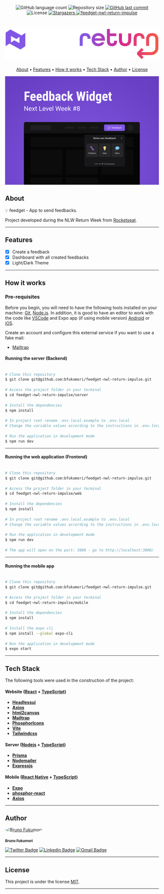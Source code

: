 
<p align="center">
  <img alt="GitHub language count" src="https://img.shields.io/github/languages/count/bfukumori/feedget-nwl-return-impulse?color=%2304D361">

  <img alt="Repository size" src="https://img.shields.io/github/repo-size/bfukumori/feedget-nwl-return-impulse">
 
  <a href="https://github.com/bfukumori/feedget-nwl-return-impulse/commits/master">
    <img alt="GitHub last commit" src="https://img.shields.io/github/last-commit/bfukumori/feedget-nwl-return-impulse">
  </a>
    
   <img alt="License" src="https://img.shields.io/badge/license-MIT-brightgreen">
   <a href="https://github.com/bfukumori/feedget-nwl-return-impulse/stargazers">
    <img alt="Stargazers" src="https://img.shields.io/github/stars/bfukumori/feedget-nwl-return-impulse?style=social">
  </a>

  <a href="">
    <img alt="feedget-nwl-return-impulse" src="https://img.shields.io/badge/feedget-%237159c1?style=flat&logo=ghost">
  </a>
</p>

<h1 align="center">
    <img alt="feedget-nwl-return-impulse" title="#feedget-nwl-return-impulse" src="./.github/logo.svg" />
</h1>

<p align="center">
  <a href="#about">About</a> •
  <a href="#features">Features</a> •
  <a href="#how-it-works">How it works</a> • 
  <a href="#tech-stack">Tech Stack</a> • 
  <a href="#author">Author</a> • 
  <a href="#user-content-license">License</a>
</p>

<div align="center"> 
	<img alt="feedget-nwl-return-impulse" title="#feedget-nwl-return-impulse" src="./.github/banner.PNG" />
</div>

## About

💡 feedget - App to send feedbacks.

Project developed during the NLW Return Week from [Rocketseat](https://www.rocketseat.com.br/ignite).

---

## Features

- [x] Create a feedback
- [x] Dashboard with all created feedbacks
- [x] Light/Dark Theme
---

## How it works

### Pre-requisites

Before you begin, you will need to have the following tools installed on your machine:
[Git](https://git-scm.com), [Node.js](https://nodejs.org/en/).
In addition, it is good to have an editor to work with the code like [VSCode](https://code.visualstudio.com/) and Expo app (if using mobile version) [Android](https://play.google.com/store/apps/details?id=host.exp.exponent) or [iOS](https://apps.apple.com/app/expo-go/id982107779). 

Create an account and configure this external service if you want to use a fake mail:

- [Mailtrap](https://mailtrap.io/)


#### Running the server (Backend)

```bash

# Clone this repository
$ git clone git@github.com:bfukumori/feedget-nwl-return-impulse.git

# Access the project folder in your terminal
$ cd feedget-nwl-return-impulse/server

# Install the dependencies
$ npm install

# In project root rename .env.local.example to .env.local
# Change the variable values according to the instructions in .env.local.example

# Run the application in development mode
$ npm run dev

```

---

#### Running the web application (Frontend)

```bash

# Clone this repository
$ git clone git@github.com:bfukumori/feedget-nwl-return-impulse.git

# Access the project folder in your terminal
$ cd feedget-nwl-return-impulse/web

# Install the dependencies
$ npm install

# In project root rename .env.local.example to .env.local
# Change the variable values according to the instructions in .env.local.example

# Run the application in development mode
$ npm run dev

# The app will open on the port: 3000 - go to http://localhost:3000/

```

---

#### Running the mobile app

```bash

# Clone this repository
$ git clone git@github.com:bfukumori/feedget-nwl-return-impulse.git

# Access the project folder in your terminal
$ cd feedget-nwl-return-impulse/mobile

# Install the dependencies
$ npm install

# Install the expo cli
$ npm install --global expo-cli

# Run the application in development mode
$ expo start

```

---

## Tech Stack

The following tools were used in the construction of the project:

#### **Website**  ([React](https://reactjs.org/)  +  [TypeScript](https://www.typescriptlang.org/))

- **[Headlessui](https://headlessui.dev/)**
- **[Axios](https://axios-http.com/)**
- **[html2canvas](https://html2canvas.hertzen.com/)**
- **[Mailtrap](https://mailtrap.io/)**
- **[PhosphorIcons](https://phosphoricons.com/)**
- **[Vite](https://vitejs.dev/)**
- **[Tailwindcss](https://tailwindcss.com/)**

#### **Server**  ([Nodejs](https://nodejs.org/en/)  +  [TypeScript](https://www.typescriptlang.org/))

- **[Prisma](https://www.prisma.io/)**
- **[Nodemailer](https://nodemailer.com/about/)**
- **[Expressjs](https://expressjs.com/pt-br/)**

#### **Mobile**  ([React Native](https://reactnative.dev/)  +  [TypeScript](https://www.typescriptlang.org/))

- **[Expo](https://expo.dev/)**
- **[phosphor-react](https://phosphoricons.com/)**
- **[Axios](https://axios-http.com/)**

---
## Author

<a href="https://www.facebook.com/bruno.fukumori.9/">
 <img style="border-radius: 50%;" src="https://avatars.githubusercontent.com/u/82473580?v=4" width="100px;" alt="Bruno Fukumori"/>
 <br />
  
 <sub><b>Bruno Fukumori</b></sub></a> <a href="https://www.facebook.com/bruno.fukumori.9/" title="facebook"></a>
 <br />

[![Twitter Badge](https://img.shields.io/badge/-Twitter-1ca0f1?style=flat-square&labelColor=1ca0f1&logo=twitter&logoColor=white&link=https://twitter.com/hi_fukujp)](https://twitter.com/hi_fukujp) [![Linkedin Badge](https://img.shields.io/badge/-Linkedin-blue?style=flat-square&logo=Linkedin&logoColor=white&link=https://www.linkedin.com/in/bfukumori/)](https://www.linkedin.com/in/bfukumori/) 
[![Gmail Badge](https://img.shields.io/badge/-Gmail-c14438?style=flat-square&logo=Gmail&logoColor=white&link=mailto:brunofukumori@gmail.com)](mailto:brunofukumori@gmail.com)

---

## License

This project is under the license [MIT](./LICENSE).

---
